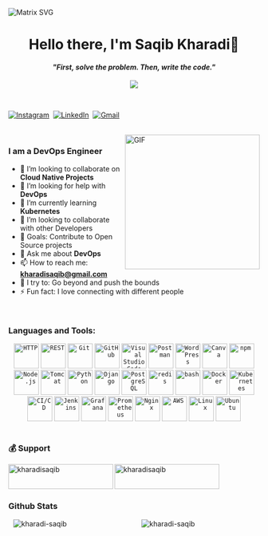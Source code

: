   <p><img src="https://raw.githubusercontent.com/rodrigograca31/rodrigograca31/master/matrix.svg" alt="Matrix SVG"></a></p>
<p>
  </p><h1 align="center"><b>Hello there, I'm Saqib Kharadi👋</b></h1>
<p></p>
<p>
  </p><h4 align="center"><b><i>"First, solve the problem. Then, write the code."</i></b></h4>
<p></p>
<p align="center">
    <a href="https://visitcount.itsvg.in">
        <img src="https://visitcount.itsvg.in/api?id=kharadi-saqib&label=Profile%20Views&color=0&icon=5&pretty=true" />
    </a>
</p>
<p align="center">
<br>
</p><p><a href="https://www.instagram.com/kharadi.saqib/"><img src="https://img.shields.io/badge/instagram-%23E4405F.svg?&amp;style=for-the-badge&amp;logo=instagram&amp;logoColor=white" alt="Instagram"></a>&nbsp;
<a href="https://www.linkedin.com/in/saqib-kharadi/"><img src="https://img.shields.io/badge/linkedin-%230077B5.svg?&amp;style=for-the-badge&amp;logo=linkedin&amp;logoColor=white" alt="LinkedIn"></a>&nbsp;
<a href="mailto:kharadisaqib@gmail.com?subject=Hello%20Saqib"><img src="https://img.shields.io/badge/gmail-%23D14836.svg?&amp;style=for-the-badge&amp;logo=gmail&amp;logoColor=white" alt="Gmail"></a>&nbsp;</p>
<p></p>
<br>
<img align="right" height="270px" alt="GIF" src="https://media.giphy.com/media/CVtNe84hhYF9u/giphy.gif">
<h3 id="i-am-a-full-stack-developer">I am a DevOps Engineer</h3>
<ul>
<li>👯 I’m looking to collaborate on <b>Cloud Native Projects</b></a></li>
<li>🤝 I’m looking for help with <b>DevOps</b></li>
<li>🌱 I’m currently learning <b>Kubernetes</b></li>
<li>👯 I’m looking to collaborate with other Developers</li>
<li>🥅 Goals: Contribute to Open Source projects</li>
<li>💬 Ask me about <b>DevOps</b></li>
<li>📫 How to reach me: <b><a href="mailto:kharadisaqib@gmail.com">kharadisaqib@gmail.com</a></b></li>
<li>🧗 I try to: Go beyond and push the bounds</li>
<li>⚡ Fun fact: I love connecting with different people</li>
</ul>
<br>
<h3 id="languages-and-tools">Languages and Tools:</h3>
<div align="center">
	<code><img width="50" src="https://user-images.githubusercontent.com/25181517/192107854-765620d7-f909-4953-a6da-36e1ef69eea6.png" alt="HTTP" title="HTTP"/></code>
	<code><img width="50" src="https://user-images.githubusercontent.com/25181517/192107858-fe19f043-c502-4009-8c47-476fc89718ad.png" alt="REST" title="REST"/></code>
	<code><img width="50" src="https://user-images.githubusercontent.com/25181517/192108372-f71d70ac-7ae6-4c0d-8395-51d8870c2ef0.png" alt="Git" title="Git"/></code>
	<code><img width="50" src="https://user-images.githubusercontent.com/25181517/192108374-8da61ba1-99ec-41d7-80b8-fb2f7c0a4948.png" alt="GitHub" title="GitHub"/></code>
	<code><img width="50" src="https://user-images.githubusercontent.com/25181517/192108891-d86b6220-e232-423a-bf5f-90903e6887c3.png" alt="Visual Studio Code" title="Visual Studio Code"/></code>
	<code><img width="50" src="https://user-images.githubusercontent.com/25181517/192109061-e138ca71-337c-4019-8d42-4792fdaa7128.png" alt="Postman" title="Postman"/></code>
	<code><img width="50" src="https://user-images.githubusercontent.com/25181517/192158957-b1256181-356c-46a3-beb9-487af08a6266.png" alt="WordPress" title="WordPress"/></code>
	<code><img width="50" src="https://github-production-user-asset-6210df.s3.amazonaws.com/136815194/253220886-02494c7c-de6a-43a6-9293-6369696842ed.png" alt="Canva" title="Canva"/></code>
	<code><img width="50" src="https://user-images.githubusercontent.com/25181517/121401671-49102800-c959-11eb-9f6f-74d49a5e1774.png" alt="npm" title="npm"/></code>
	<code><img width="50" src="https://user-images.githubusercontent.com/25181517/183568594-85e280a7-0d7e-4d1a-9028-c8c2209e073c.png" alt="Node.js" title="Node.js"/></code>
	<code><img width="50" src="https://user-images.githubusercontent.com/25181517/183894676-137319b5-1364-4b6a-ba4f-e9fc94ddc4aa.png" alt="Tomcat" title="Tomcat"/></code>
	<code><img width="50" src="https://user-images.githubusercontent.com/25181517/183423507-c056a6f9-1ba8-4312-a350-19bcbc5a8697.png" alt="Python" title="Python"/></code>
	<code><img width="50" src="https://github.com/marwin1991/profile-technology-icons/assets/62091613/9bf5650b-e534-4eae-8a26-8379d076f3b4" alt="Django" title="Django"/></code>
	<code><img width="50" src="https://user-images.githubusercontent.com/25181517/117208740-bfb78400-adf5-11eb-97bb-09072b6bedfc.png" alt="PostgreSQL" title="PostgreSQL"/></code>
	<code><img width="50" src="https://user-images.githubusercontent.com/25181517/182884894-d3fa6ee0-f2b4-4960-9961-64740f533f2a.png" alt="redis" title="redis"/></code>
	<code><img width="50" src="https://user-images.githubusercontent.com/25181517/192158606-7c2ef6bd-6e04-47cf-b5bc-da2797cb5bda.png" alt="bash" title="bash"/></code>
	<code><img width="50" src="https://user-images.githubusercontent.com/25181517/117207330-263ba280-adf4-11eb-9b97-0ac5b40bc3be.png" alt="Docker" title="Docker"/></code>
	<code><img width="50" src="https://user-images.githubusercontent.com/25181517/182534006-037f08b5-8e7b-4e5f-96b6-5d2a5558fa85.png" alt="Kubernetes" title="Kubernetes"/></code>
	<code><img width="50" src="https://user-images.githubusercontent.com/25181517/183868728-b2e11072-00a5-47e2-8a4e-4ebbb2b8c554.png" alt="CI/CD" title="CI/CD"/></code>
	<code><img width="50" src="https://user-images.githubusercontent.com/25181517/179090274-733373ef-3b59-4f28-9ecb-244bea700932.png" alt="Jenkins" title="Jenkins"/></code>
	<code><img width="50" src="https://user-images.githubusercontent.com/25181517/182534075-4962068b-4407-46c2-ac67-ddcb86af30cc.png" alt="Grafana" title="Grafana"/></code>
	<code><img width="50" src="https://user-images.githubusercontent.com/25181517/182534182-c510199a-7a4d-4084-96e3-e3db2251bbce.png" alt="Prometheus" title="Prometheus"/></code>
	<code><img width="50" src="https://user-images.githubusercontent.com/25181517/183345125-9a7cd2e6-6ad6-436f-8490-44c903bef84c.png" alt="Nginx" title="Nginx"/></code>
	<code><img width="50" src="https://user-images.githubusercontent.com/25181517/183896132-54262f2e-6d98-41e3-8888-e40ab5a17326.png" alt="AWS" title="AWS"/></code>
	<code><img width="50" src="https://github.com/marwin1991/profile-technology-icons/assets/76662862/2481dc48-be6b-4ebb-9e8c-3b957efe69fa" alt="Linux" title="Linux"/></code>
	<code><img width="50" src="https://user-images.githubusercontent.com/25181517/186884153-99edc188-e4aa-4c84-91b0-e2df260ebc33.png" alt="Ubuntu" title="Ubuntu"/></code>
</div>
<br>

<h3 id="support">💰 Support</h3>

<p><a href="https://www.buymeacoffee.com/kharadisaqib"> <img align="left" src="https://cdn.buymeacoffee.com/buttons/v2/default-yellow.png" height="50" width="210" alt="kharadisaqib" /></a><a href="https://ko-fi.com/kharadisaqib"> <img align="left" src="https://cdn.ko-fi.com/cdn/kofi3.png?v=3" height="50" width="210" alt="kharadisaqib" /></a></p><br><br>
<br>
<h3 id="github-stats">Github Stats</h3>
<div style="display: flex; justify-content: space-between; align-items: flex-start;">
  <img src="https://github-readme-stats.vercel.app/api?username=kharadi-saqib&show_icons=true&locale=en" alt="kharadi-saqib" style="flex: 1; margin: 0 10px;" />
  <img src="https://github-readme-streak-stats.herokuapp.com/?user=kharadi-saqib&" alt="kharadi-saqib" style="flex: 1; margin-left: 10px;" />
</div>
